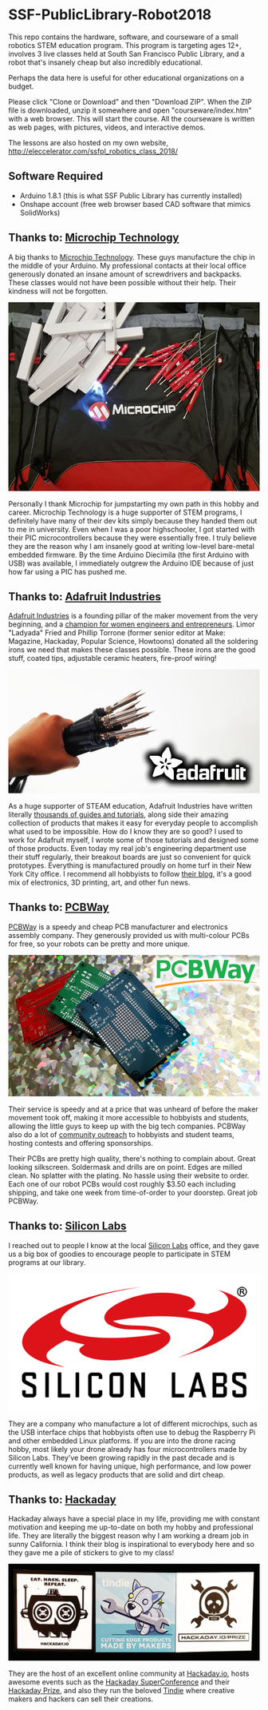 # SSF-PublicLibrary-Robot2018

This repo contains the hardware, software, and courseware of a small robotics STEM education program. This program is targeting ages 12+, involves 3 live classes held at South San Francisco Public Library, and a robot that's insanely cheap but also incredibly educational.

Perhaps the data here is useful for other educational organizations on a budget.

Please click "Clone or Download" and then "Download ZIP". When the ZIP file is downloaded, unzip it somewhere and open "courseware/index.htm" with a web browser. This will start the course. All the courseware is written as web pages, with pictures, videos, and interactive demos.

The lessons are also hosted on my own website, http://eleccelerator.com/ssfpl_robotics_class_2018/

## Software Required

- Arduino 1.8.1 (this is what SSF Public Library has currently installed)
- Onshape account (free web browser based CAD software that mimics SolidWorks)

## Thanks to: [Microchip Technology](https://www.microchip.com/)

A big thanks to [Microchip Technology](https://www.microchip.com/). These guys manufacture the chip in the middle of your Arduino. My professional contacts at their local office generously donated an insane amount of screwdrivers and backpacks. These classes would not have been possible without their help. Their kindness will not be forgotten.

![](/courseware/img/thanks_microchip.jpg)

Personally I thank Microchip for jumpstarting my own path in this hobby and career. Microchip Technology is a huge supporter of STEM programs, I definitely have many of their dev kits simply because they handed them out to me in university. Even when I was a poor highschooler, I got started with their PIC microcontrollers because they were essentially free. I truly believe they are the reason why I am insanely good at writing low-level bare-metal embedded firmware. By the time Arduino Diecimila (the first Arduino with USB) was available, I immediately outgrew the Arduino IDE because of just how far using a PIC has pushed me.

## Thanks to: [Adafruit Industries](https://www.adafruit.com/)

[Adafruit Industries](https://www.adafruit.com/) is a founding pillar of the maker movement from the very beginning, and a [champion for women engineers and entrepreneurs](https://www.adafruit.com/about). Limor "Ladyada" Fried and Phillip Torrone (former senior editor at Make: Magazine, Hackaday, Popular Science, Howtoons) donated all the soldering irons we need that makes these classes possible. These irons are the good stuff, coated tips, adjustable ceramic heaters, fire-proof wiring!

![](/courseware/img/thanksadafruit.jpg)

As a huge supporter of STEAM education, Adafruit Industries have written literally [thousands of guides and tutorials](https://learn.adafruit.com/), along side their amazing collection of products that makes it easy for everyday people to accomplish what used to be impossible. How do I know they are so good? I used to work for Adafruit myself, I wrote some of those tutorials and designed some of those products. Even today my real job's engineering department use their stuff regularly, their breakout boards are just so convenient for quick prototypes. Everything is manufactured proudly on home turf in their New York City office. I recommend all hobbyists to follow [their blog](https://blog.adafruit.com/), it's a good mix of electronics, 3D printing, art, and other fun news.

## Thanks to: [PCBWay](https://www.pcbway.com/)

[PCBWay](https://www.pcbway.com/) is a speedy and cheap PCB manufacturer and electronics assembly company. They generously provided us with multi-colour PCBs for free, so your robots can be pretty and more unique.

![](/courseware/img/thankspcbway.jpg)

Their service is speedy and at a price that was unheard of before the maker movement took off, making it more accessible to hobbyists and students, allowing the little guys to keep up with the big tech companies. PCBWay also do a lot of [community outreach](https://www.pcbway.com/project/sponsor/) to hobbyists and student teams, hosting contests and offering sponsorships.

Their PCBs are pretty high quality, there's nothing to complain about. Great looking silkscreen. Soldermask and drills are on point. Edges are milled clean. No splatter with the plating. No hassle using their website to order. Each one of our robot PCBs would cost roughly $3.50 each including shipping, and take one week from time-of-order to your doorstep. Great job PCBWay.

## Thanks to: [Silicon Labs](https://www.silabs.com/)

I reached out to people I know at the local [Silicon Labs](https://www.silabs.com/) office, and they gave us a big box of goodies to encourage people to participate in STEM programs at our library.

![](/courseware/img/thankssilabs.png)

They are a company who manufacture a lot of different microchips, such as the USB interface chips that hobbyists often use to debug the Raspberry Pi and other embedded Linux platforms. If you are into the drone racing hobby, most likely your drone already has four microcontrollers made by Silicon Labs. They've been growing rapidly in the past decade and is currently well known for having unique, high performance, and low power products, as well as legacy products that are solid and dirt cheap.

## Thanks to: [Hackaday](https://hackaday.com/)

Hackaday always have a special place in my life, providing me with constant motivation and keeping me up-to-date on both my hobby and professional life. They are literally the biggest reason why I am working a dream job in sunny California. I think their blog is inspirational to everybody here and so they gave me a pile of stickers to give to my class!

![](/courseware/img/had_stickers.jpg)

They are the host of an excellent online community at [Hackaday.io](https://hackaday.io/), hosts awesome events such as the [Hackaday SuperConference](https://hackaday.com/tag/hackaday-superconference/) and their [Hackaday Prize](https://hackaday.io/prize), and also they run the beloved [Tindie](https://www.tindie.com/) where creative makers and hackers can sell their creations.
